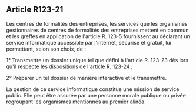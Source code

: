 Article R123-21
----
Les centres de formalités des entreprises, les services que les organismes
gestionnaires de centres de formalités des entreprises mettent en commun et les
greffes en application de l'article R. 123-5 fournissent au déclarant un service
informatique accessible par l'internet, sécurisé et gratuit, lui permettant,
selon son choix, de :

1° Transmettre un dossier unique tel que défini à l'article R. 123-23 dès lors
qu'il respecte les dispositions de l'article R. 123-24 ;

2° Préparer un tel dossier de manière interactive et le transmettre.

La gestion de ce service informatique constitue une mission de service public.
Elle peut être assurée par une personne morale publique ou privée regroupant les
organismes mentionnés au premier alinéa.
